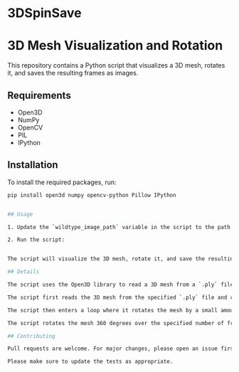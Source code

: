 # 3DSpinSave

# 3D Mesh Visualization and Rotation

This repository contains a Python script that visualizes a 3D mesh, rotates it, and saves the resulting frames as images.

## Requirements

- Open3D
- NumPy
- OpenCV
- PIL
- IPython

## Installation

To install the required packages, run:

```bash
pip install open3d numpy opencv-python Pillow IPython


## Usage

1. Update the `wildtype_image_path` variable in the script to the path of your `.ply` file.

2. Run the script:


The script will visualize the 3D mesh, rotate it, and save the resulting frames as images in the `output_frames` folder.

## Details

The script uses the Open3D library to read a 3D mesh from a `.ply` file and visualize it. It then rotates the mesh and captures the frames of the rotation, saving them as images.

The script first reads the 3D mesh from the specified `.ply` file and computes its vertex normals. It then initializes the Open3D visualizer and sets up the parameters for the rotation and frame saving.

The script then enters a loop where it rotates the mesh by a small amount, adds it to the visualizer, captures the current visualization as an image, converts the image to an OpenCV-compatible format, and saves the image as a `.png` file in the `output_frames` folder.

The script rotates the mesh 360 degrees over the specified number of frames and saves each frame as an image.

## Contributing

Pull requests are welcome. For major changes, please open an issue first to discuss what you would like to change.

Please make sure to update the tests as appropriate.

 
